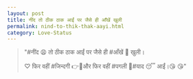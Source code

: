 ```yaml
---
layout: post
title: ‎नींद‬ तो ठीक ठाक आईं पर जैसे ही ‪‎आँखें‬ खुली
permalink: nind-to-thik-thak-aayi.html
category: Love-Status
---
```

> "‪#‎नींद‬ 😩 तो ठीक ठाक आईं पर जैसे ही ‪#‎आँखें‬ 👀 खुली। 
> 
> ♡ फिर वहीं ‪#‎जिन्दगी‬ 👉👫और फिर वहीं ‪#‎पगली‬ 👧‪#‎याद‬ 😴 आईं।😘 😘"